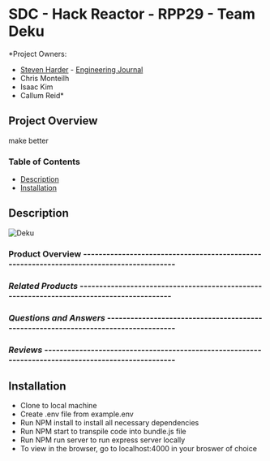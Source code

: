 # SDC - Hack Reactor - RPP29 - Team Deku

*Project Owners:
- [Steven Harder](https://github.com/stevenharderjr) - [Engineering Journal](https://gist.github.com/stevenharderjr/244519a6cd85b1ed5154b6322a79a957)
- Chris Monteilh
- Isaac Kim
- Callum Reid*


## Project Overview
make better

### Table of Contents
- [Description](#description)
- [Installation](#installation)

## Description

![Deku](https://i.ibb.co/sHKMprS/deku.jpg )



### Product Overview -----------------------------------------------------------------------------------------



### *Related Products* -----------------------------------------------------------------------------------------

### *Questions and Answers* -----------------------------------------------------------------------------------


### *Reviews* ---------------------------------------------------------------------------------------------------



## Installation
- Clone to local machine
- Create .env file from example.env
- Run NPM install to install all necessary dependencies
- Run NPM start to transpile code into bundle.js file
- Run NPM run server to run express server locally
- To view in the browser, go to localhost:4000 in your broswer of choice




